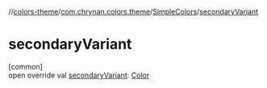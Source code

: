 //[colors-theme](../../../index.md)/[com.chrynan.colors.theme](../index.md)/[SimpleColors](index.md)/[secondaryVariant](secondary-variant.md)

# secondaryVariant

[common]\
open override val [secondaryVariant](secondary-variant.md): [Color](../../../../colors-core/colors-core/com.chrynan.colors/-color/index.md)
